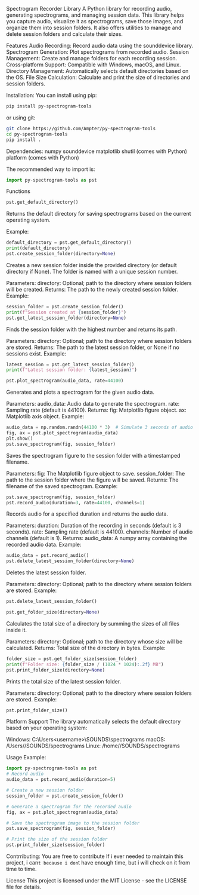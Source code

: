 Spectrogram Recorder Library
A Python library for recording audio, generating spectrograms, and managing session data. This library helps you capture audio, visualize it as spectrograms, save those images, and organize them into session folders. It also offers utilities to manage and delete session folders and calculate their sizes.

Features
Audio Recording: Record audio data using the sounddevice library.
Spectrogram Generation: Plot spectrograms from recorded audio.
Session Management: Create and manage folders for each recording session.
Cross-platform Support: Compatible with Windows, macOS, and Linux.
Directory Management: Automatically selects default directories based on the OS.
File Size Calculation: Calculate and print the size of directories and session folders.

Installation:
You can install using pip:
```bash
pip install py-spectrogram-tools
```
or using git:
```bash
git clone https://github.com/Ampter/py-spectrogram-tools
cd py-spectrogram-tools
pip install .
```
Dependencies:
numpy
sounddevice
matplotlib
shutil (comes with Python)
platform (comes with Python)

The recommended way to import is:
```python
import py-spectrogram-tools as pst
```

Functions
```python
pst.get_default_directory()
```
Returns the default directory for saving spectrograms based on the current operating system.

Example:
```python
default_directory = pst.get_default_directory()
print(default_directory)
pst.create_session_folder(directory=None)
```
Creates a new session folder inside the provided directory (or default directory if None). The folder is named with a unique session number.

Parameters:
directory: Optional; path to the directory where session folders will be created.
Returns:
The path to the newly created session folder.
Example:
```python
session_folder = pst.create_session_folder()
print(f"Session created at {session_folder}")
pst.get_latest_session_folder(directory=None)
```
Finds the session folder with the highest number and returns its path.

Parameters:
directory: Optional; path to the directory where session folders are stored.
Returns:
The path to the latest session folder, or None if no sessions exist.
Example:
```python
latest_session = pst.get_latest_session_folder()
print(f"Latest session folder: {latest_session}")
```

```python
pst.plot_spectrogram(audio_data, rate=44100)
```
Generates and plots a spectrogram for the given audio data.

Parameters:
audio_data: Audio data to generate the spectrogram.
rate: Sampling rate (default is 44100).
Returns:
fig: Matplotlib figure object.
ax: Matplotlib axis object.
Example:
```python
audio_data = np.random.randn(44100 * 3)  # Simulate 3 seconds of audio
fig, ax = pst.plot_spectrogram(audio_data)
plt.show()
pst.save_spectrogram(fig, session_folder)
```
Saves the spectrogram figure to the session folder with a timestamped filename.

Parameters:
fig: The Matplotlib figure object to save.
session_folder: The path to the session folder where the figure will be saved.
Returns:
The filename of the saved spectrogram.
Example:
```python
pst.save_spectrogram(fig, session_folder)
pst.record_audio(duration=3, rate=44100, channels=1)
```
Records audio for a specified duration and returns the audio data.


Parameters:
duration: Duration of the recording in seconds (default is 3 seconds).
rate: Sampling rate (default is 44100).
channels: Number of audio channels (default is 1).
Returns:
audio_data: A numpy array containing the recorded audio data.
Example:
```python
audio_data = pst.record_audio()
pst.delete_latest_session_folder(directory=None)
```
Deletes the latest session folder.

Parameters:
directory: Optional; path to the directory where session folders are stored.
Example:
```python
pst.delete_latest_session_folder()
```

```python
pst.get_folder_size(directory=None)
```
Calculates the total size of a directory by summing the sizes of all files inside it.


Parameters:
directory: Optional; path to the directory whose size will be calculated.
Returns:
Total size of the directory in bytes.
Example:
```python
folder_size = pst.get_folder_size(session_folder)
print(f"Folder size: {folder_size / (1024 * 1024):.2f} MB")
pst.print_folder_size(directory=None)
```
Prints the total size of the latest session folder.

Parameters:
directory: Optional; path to the directory where session folders are stored.
Example:
```python
pst.print_folder_size()
```
Platform Support
The library automatically selects the default directory based on your operating system:

Windows: C:\Users\<username>\SOUNDS\spectrograms
macOS: /Users/<username>/SOUNDS/spectrograms
Linux: /home/<username>/SOUNDS/spectrograms


Usage Example:
```python
import py-spectrogram-tools as pst
# Record audio
audio_data = pst.record_audio(duration=5)

# Create a new session folder
session_folder = pst.create_session_folder()

# Generate a spectrogram for the recorded audio
fig, ax = pst.plot_spectrogram(audio_data)

# Save the spectrogram image to the session folder
pst.save_spectrogram(fig, session_folder)

# Print the size of the session folder
pst.print_folder_size(session_folder)
```

Contrributing:
You are free to contribute
If i ever needed to maintain this project, i can`t because i don`t have enough time, but i will check on it from time to time.

License
This project is licensed under the MIT License - see the LICENSE file for details.
